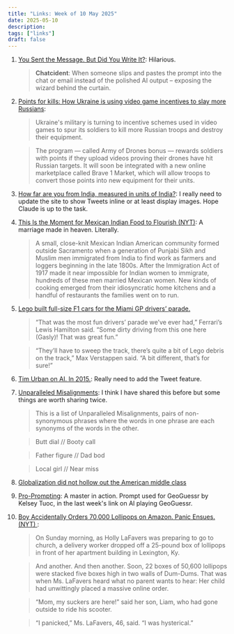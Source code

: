 ```yaml
---
title: "Links: Week of 10 May 2025"
date: 2025-05-10
description:
tags: ["links"]
draft: false
---
```


1. [You Sent the Message. But Did You Write It?](https://davidduncan.substack.com/p/you-sent-the-message-but-did-you?triedRedirect=true): Hilarious.

    >  **Chatcident**: When someone slips and pastes the prompt into the chat or email instead of the polished AI output – exposing the wizard behind the curtain.

2. [Points for kills: How Ukraine is using video game incentives to slay more Russians](https://www.politico.eu/article/ukraines-army-have-video-game-like-digital-weapons-store-deadly-realistic/): 
    > Ukraine's military is turning to incentive schemes used in video games to spur its soldiers to kill more Russian troops and destroy their equipment.

    > The program — called Army of Drones bonus — rewards soldiers with points if they upload videos proving their drones have hit Russian targets. It will soon be integrated with a new online marketplace called Brave 1 Market, which will allow troops to convert those points into new equipment for their units.

3. [How far are you from India, measured in units of India?](https://x.com/TerribleMaps/status/1914641635566067808): I really need to update the site to show Tweets inline or at least display images. Hope Claude is up to the task. 

4. [This Is the Moment for Mexican Indian Food to Flourish (NYT)](https://www.nytimes.com/2025/05/02/dining/mexican-indian-food-fusion.html): A marriage made in heaven. Literally. 

    > A small, close-knit Mexican Indian American community formed outside Sacramento when a generation of Punjabi Sikh and Muslim men immigrated from India to find work as farmers and loggers beginning in the late 1800s. After the Immigration Act of 1917 made it near impossible for Indian women to immigrate, hundreds of these men married Mexican women. New kinds of cooking emerged from their idiosyncratic home kitchens and a handful of restaurants the families went on to run.

5. [Lego built full-size F1 cars for the Miami GP drivers’ parade.](https://www.nytimes.com/athletic/6331840/2025/05/04/f1-miami-gp-lego-car-driver-parade/)
    > “That was the most fun drivers’ parade we’ve ever had,” Ferrari’s Lewis Hamilton said. “Some dirty driving from this one here (Gasly)! That was great fun.”

    >“They’ll have to sweep the track, there’s quite a bit of Lego debris on the track,” Max Verstappen said. “A bit different, that’s for sure!”

6. [Tim Urban on AI. In 2015.](https://x.com/waitbutwhy/status/1919870578502021257): Really need to add the Tweet feature. 

7. [Unparalleled Misalignments](https://rickiheicklen.com/unparalleled-misalignments.html): I think I have shared this before but some things are worth sharing twice. 
    > This is a list of Unparalleled Misalignments, pairs of non-synonymous phrases where the words in one phrase are each synonyms of the words in the other.

    > Butt dial // Booty call

    > Father figure // Dad bod
    
    > Local girl // Near miss

8. [Globalization did not hollow out the American middle class](https://www.noahpinion.blog/p/globalization-did-not-hollow-out)

9. [Pro-Prompting](https://chatgpt.com/share/68115650-c684-8013-862c-ee1c9664aeae): A master in action. Prompt used for GeoGuessr by Kelsey Tuoc, in the last week's link on AI playing GeoGuessr. 

10. [Boy Accidentally Orders 70,000 Lollipops on Amazon. Panic Ensues. (NYT)
](https://www.nytimes.com/2025/05/08/business/dum-dums-amazon-order-kentucky.html): 

    > On Sunday morning, as Holly LaFavers was preparing to go to church, a delivery worker dropped off a 25-pound box of lollipops in front of her apartment building in Lexington, Ky.

    >And another. And then another. Soon, 22 boxes of 50,600 lollipops were stacked five boxes high in two walls of Dum-Dums. That was when Ms. LaFavers heard what no parent wants to hear: Her child had unwittingly placed a massive online order.

    >“Mom, my suckers are here!” said her son, Liam, who had gone outside to ride his scooter.

    >“I panicked,” Ms. LaFavers, 46, said. “I was hysterical.”